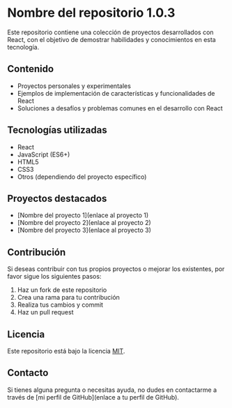 # Nombre del repositorio 1.0.3

Este repositorio contiene una colección de proyectos desarrollados con React, con el objetivo de demostrar habilidades y conocimientos en esta tecnología.

## Contenido

- Proyectos personales y experimentales
- Ejemplos de implementación de características y funcionalidades de React
- Soluciones a desafíos y problemas comunes en el desarrollo con React

## Tecnologías utilizadas

- React
- JavaScript (ES6+)
- HTML5
- CSS3
- Otros (dependiendo del proyecto específico)

## Proyectos destacados

- [Nombre del proyecto 1](enlace al proyecto 1)
- [Nombre del proyecto 2](enlace al proyecto 2)
- [Nombre del proyecto 3](enlace al proyecto 3)

## Contribución

Si deseas contribuir con tus propios proyectos o mejorar los existentes, por favor sigue los siguientes pasos:

1. Haz un fork de este repositorio
2. Crea una rama para tu contribución
3. Realiza tus cambios y commit
4. Haz un pull request

## Licencia

Este repositorio está bajo la licencia [MIT](https://opensource.org/licenses/MIT).

## Contacto

Si tienes alguna pregunta o necesitas ayuda, no dudes en contactarme a través de [mi perfil de GitHub](enlace a tu perfil de GitHub).